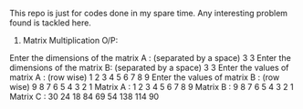 This repo is just for codes done in my spare time.
Any interesting problem found is tackled here.

1. Matrix Multiplication
O/P:

Enter the dimensions of the matrix A : (separated by a space)
3 3
Enter the dimensions of the matrix B: (separated by a space)
3 3
Enter the values of matrix A : (row wise) 
1 2 3 4 5 6 7 8 9
Enter the values of matrix B : (row wise) 
9 8 7 6 5 4 3 2 1
Matrix A :
1 2 3 
4 5 6 
7 8 9 
Matrix B :
9 8 7 
6 5 4 
3 2 1 
Matrix C :
30 24 18 
84 69 54 
138 114 90 
